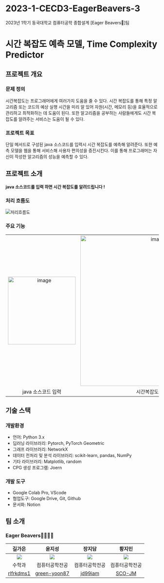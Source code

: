 # 2023-1-CECD3-EagerBeavers-3
2023년 1학기 동국대학교 컴퓨터공학 종합설계 [Eager Beavers🦦]팀 

# 시간 복잡도 예측 모델, Time Complexity Predictor

## 프로젝트 개요

### 문제 정의
시간복잡도는 프로그래머에게 여러가지 도움을 줄 수 있다. 시간 복잡도를 통해 특정 알고리즘 또는 코드의 예상 실행 시간을 미리 알  있어 자원(시간, 메모리 등)을 효율적으로 관리하고 최적화하는 데 도움이 된다. 
또한 알고리즘을 공부하는 사람들에게도 시간 복잡도를 알려주는 서비스는 도움이 될 수 있다. 

### 프로젝트 목표
단일 메서드로 구성된 java 소스코드를 입력시 시간 복잡도를 예측해 알려준다. 
또한 예측 모델을 웹을 통해 서비스해 사용자 편의성을 증진시킨다. 
이를 통해 프로그래머는 자신이 작성한 알고리즘의 성능을 예측할 수 있다. 

## 프로젝트 소개

#### java 소스코드를 입력 하면 시간 복잡도를 알려드립니다 !


### 처리 흐름도

<img alt="처리흐름도" src="https://github.com/CSID-DGU/2023-1-CECD3-EagerBeavers-3/assets/83744709/28d3900a-a053-4d40-af04-638ccfd7d7e7">


### 주요 기능

|                                              |                                                  |            
| :------------------------------------------: | :----------------------------------------------: |
| <img width="222" alt="image" src="https://github.com/CSID-DGU/2023-1-CECD3-EagerBeavers-3/assets/113659520/be60b724-eb0a-4688-8559-2a461e235e24">|   <img width="493" alt="image" src="https://github.com/CSID-DGU/2023-1-CECD3-EagerBeavers-3/assets/113659520/ad46bb5c-d222-4d6a-ac84-20d6577db00a">  | 
|                 java 소스코드 입력                  |                 시간복잡도 값 출력                 |


## 기술 스택

### 개발환경
- 언어: Python 3.x
- 딥러닝 라이브러리: Pytorch, PyTorch Geometric
- 그래프 라이브러리: NetworkX
- 데이터 전처리 및 분석 라이브러리: scikit-learn, pandas, NumPy
- 기타 라이브러리: Matplotlib, random
- CPG 생성 프로그램: Joern

### 개발 도구  
- Google Colab Pro, VScode
- 협업도구: Google Drive, Git, Github
- 문서화: Notion


## 팀 소개
### Eager Beavers🦦🦦🦦🦦 

|길가은|윤지성|장지담|황지민|
|:---:|:---:|:---:|:---:|
|![](https://github.com/CSID-DGU/2023-1-CECD3-EagerBeavers-3/assets/113659520/f8fed6cf-1d4e-445a-b56c-29a0098feb44)|![](https://github.com/CSID-DGU/2023-1-CECD3-EagerBeavers-3/assets/113659520/74296b2d-5b51-496f-aa3d-be4ac2cef084)|![](https://github.com/CSID-DGU/2023-1-CECD3-EagerBeavers-3/assets/113659520/658a6416-88f4-418e-90f9-b9a0aa12c10e)|![](https://github.com/CSID-DGU/2023-1-CECD3-EagerBeavers-3/assets/113659520/eac3a812-f673-413b-b7a8-b7c73f850673)|
|수학과|컴퓨터공학전공|컴퓨터공학전공|컴퓨터공학전공|
|[rlfrkdms1](https://github.com/rlfrkdms1)|[green-yoon87](https://github.com/green-yoon87)|[jd99iam](https://github.com/jd99iam)|[SCO-JM](https://github.com/SCO-JM)|


